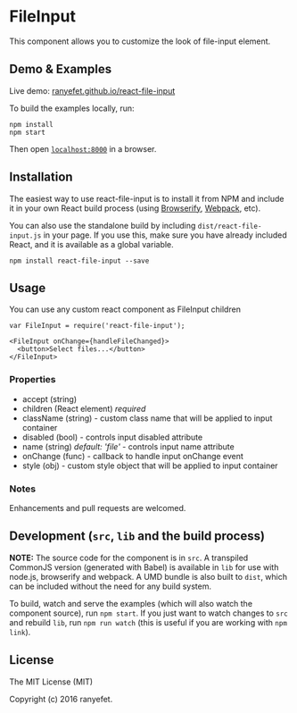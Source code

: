 # FileInput

This component allows you to customize the look of file-input element. 


## Demo & Examples

Live demo: [ranyefet.github.io/react-file-input](http://ranyefet.github.io/react-file-input/)

To build the examples locally, run:

```
npm install
npm start
```

Then open [`localhost:8000`](http://localhost:8000) in a browser.


## Installation

The easiest way to use react-file-input is to install it from NPM and include it in your own React build process (using [Browserify](http://browserify.org), [Webpack](http://webpack.github.io/), etc).

You can also use the standalone build by including `dist/react-file-input.js` in your page. If you use this, make sure you have already included React, and it is available as a global variable.

```
npm install react-file-input --save
```


## Usage

You can use any custom react component as FileInput children

```
var FileInput = require('react-file-input');

<FileInput onChange={handleFileChanged}>
  <button>Select files...</button>
</FileInput>
```

### Properties

* accept (string)
* children (React element) *required*
* className (string) - custom class name that will be applied to input container
* disabled (bool) - controls input disabled attribute
* name (string) _default: 'file'_ - controls input name attribute
* onChange (func) - callback to handle input onChange event
* style (obj) - custom style object that will be applied to input container

### Notes

Enhancements and pull requests are welcomed.

## Development (`src`, `lib` and the build process)

**NOTE:** The source code for the component is in `src`. A transpiled CommonJS version (generated with Babel) is available in `lib` for use with node.js, browserify and webpack. A UMD bundle is also built to `dist`, which can be included without the need for any build system.

To build, watch and serve the examples (which will also watch the component source), run `npm start`. If you just want to watch changes to `src` and rebuild `lib`, run `npm run watch` (this is useful if you are working with `npm link`).

## License

The MIT License (MIT)

Copyright (c) 2016 ranyefet.

